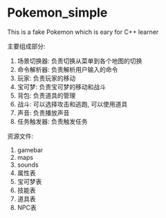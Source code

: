 # Pokemon_simple
This is a fake Pokemon which is eary for C++ learner

主要组成部分:
1. 场景切换器: 负责切换从菜单到各个地图的切换
2. 命令解析器: 负责解析用户输入的命令
3. 玩家: 负责玩家的移动
4. 宝可梦: 负责宝可梦的移动和战斗
5. 背包: 负责道具的管理
6. 战斗: 可以选择攻击和逃跑, 可以使用道具
7. 声音: 负责播放声音
8. 任务触发器: 负责触发任务

资源文件:
1. gamebar
2. maps
3. sounds
4. 属性表
5. 宝可梦表
6. 技能表
7. 道具表
8. NPC表

